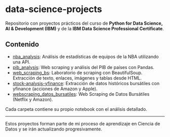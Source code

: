 # data-science-projects

Repositorio con proyectos prácticos del curso de **Python for Data Science, AI & Development (IBM)** y de la **IBM Data Science Professional Certificate**.

## Contenido

- [nba_analysis](./nba_analysis/nba_warriors_vs_raptors_api.ipynb.ipynb): Análisis de estadísticas de equipos de la NBA utilizando una API.
- [pib_analysis](./pib_analysis/pib_web_scraping.ipynb.ipynb): Web scraping y análisis del PIB de países con Pandas.
- [web_scraping_bs](./web_scraping_bs/web_scraping_beautifulsoup.ipynb.ipynb): Laboratorio de scraping con BeautifulSoup. Extracción de texto, enlaces, imágenes y tablas desde HTML.
- [stock-analysis-yfinance](./stock-analysis-yfinance/stock-analysis-yfinance.ipynb): Extracción de datos históricos bursátiles con yfinance (acciones de Amazon y Apple).
- [webscraping_datos_bursatiles](./webscraping_datos_bursatiles/webscraping_datos_bursatiles.ipynb): Web Scraping de Datos Bursátiles (Netflix y Amazon).
  
Cada carpeta contiene su propio notebook con el análisis detallado. 

---

Estos proyectos forman parte de mi proceso de aprendizaje en Ciencia de Datos y se irán actualizando progresivamente.
